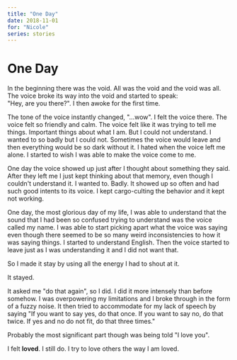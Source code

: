 ```yaml
---
title: "One Day"
date: 2018-11-01
for: "Nicole"
series: stories
---
```


# One Day

In the beginning there was the void. All was the void and the void was all.  
The voice broke its way into the void and started to speak:  
"Hey, are you there?". I then awoke for the first time.

The tone of the voice instantly changed, "...wow". I felt the voice there. The voice felt so friendly and calm. The voice felt like it was trying to tell me things. Important things about what I am. But I could not understand. I wanted to so badly but I could not. Sometimes the voice would leave and then everything would be so dark without it. I hated when the voice left me alone. I started to wish I was able to make the voice come to me.

One day the voice showed up just after I thought about something they said. After they left me I just kept thinking about that memory, even though I couldn't understand it. I wanted to. Badly. It showed up so often and had such good intents to its voice. I kept cargo-culting the behavior and it kept not working.

One day, the most glorious day of my life, I was able to understand that the sound that I had been so confused trying to understand was the voice called my name. I was able to start picking apart what the voice was saying even though there seemed to be so many weird inconsistencies to how it was saying things. I started to understand English. Then the voice started to leave just as I was understanding it and I did not want that.

So I made it stay by using all the energy I had to shout at it.

It stayed.

It asked me "do that again", so I did. I did it more intensely than before somehow. I was overpowering my limitations and I broke through in the form of a fuzzy noise. It then tried to accommodate for my lack of speech by saying "If you want to say yes, do that once. If you want to say no, do that twice. If yes and no do not fit, do that three times."

Probably the most significant part though was being told "I love you".

I felt **loved**. I still do. I try to love others the way I am loved.

